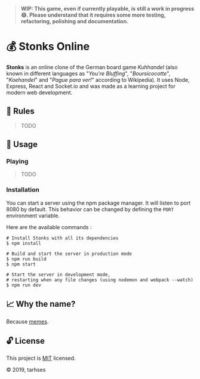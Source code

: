 > **WIP: This game, even if currently playable, is still a work in progress :smile:. Please understand that it requires some more testing, refactoring, polishing and documentation.**

# :moneybag: Stonks Online

**Stonks** is an online clone of the German board game _Kuhhandel_ (also known in different languages as "_You're Bluffing_", "_Boursicocotte_", "_Koehandel_" and "_Pague para ver!_" according to Wikipedia). It uses Node, Express, React and Socket.io and was made as a learning project for modern web development.

## :book: Rules

> TODO

## :wrench: Usage

### Playing

> TODO

### Installation

You can start a server using the npm package manager. It will listen to port 8080 by default. This behavior can be changed by defining the `PORT` environment variable.

Here are the available commands :

```shell
# Install Stonks with all its dependencies
$ npm install

# Build and start the server in production mode
$ npm run build
$ npm start

# Start the server in development mode,
# restarting when any file changes (using nodemon and webpack --watch)
$ npm run dev
```

## :chart_with_upwards_trend: Why the name?

Because [memes](https://knowyourmeme.com/memes/stonks).

## :unlock: License

This project is [MIT](http://opensource.org/licenses/MIT) licensed.

:copyright: 2019, tarhses